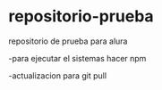# repositorio-prueba
repositorio de prueba para alura

-para ejecutar el sistemas hacer npm

-actualizacion para git pull
